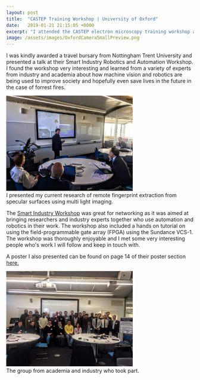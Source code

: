 ```yaml
---
layout: post
title:  "CASTEP Training Workshop | University of Oxford"
date:   2019-01-21 21:15:05 +0000
excerpt: "I attended the CASTEP electron microscopy training workshop at Oxford University. I refreshed my knowledge on solid state physics and enjoyed being updated on current research."
image: /assets/images/OxfordCameraSmallPreview.png
---
```

I was kindly awarded a travel bursary from Nottingham Trent University and presented a talk at their Smart Industry Robotics and Automation Workshop. I found the workshop very interesting and learned from a variety of experts from industry and academia about how machine vision and robotics are being used to improve society and hopefully even save lives in the future in the case of forrest fires.

<div class="center">
<img src="/assets/images/MePresentNottingham.JPG" alt="drawing" width="340"/>
</div>
<div class="center">
I presented my current research of remote fingerprint extraction from specular surfaces using multi light imaging.
</div>

The [Smart Industry Workshop][SmartWorkshop-link] was great for networking as it was aimed at bringing researchers and industry experts together who use automation and robotics in their work. The workshop also included a hands on tutorial on using the field-programmable gate array (FPGA) using the Sundance VCS-1. The workshop was thoroughly enjoyable and I met some very interesting people who's work I will follow and keep in touch with.

A poster I also presented can be found on page 14 of their poster section [here.][poster-link] 



<div class="center">
<img src="/assets/images/NottinghamGroupPic.JPG" alt="drawing" width="340"/>
</div>
<div class="center">
The group from academia and industry who took part.
</div>


[SmartWorkshop-link]: http://smartindustry4.uk/
[poster-link]: http://smartindustry4.uk/wp-content/uploads/2019/01/Smart-Industry-Workshop-Posters.pdf



